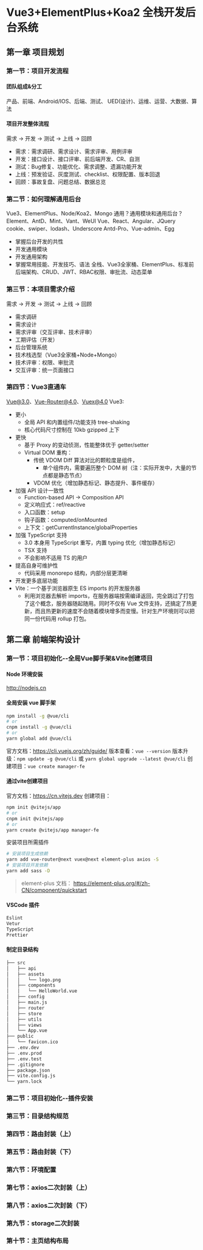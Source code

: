 # Vue3+ElementPlus+Koa2 全栈开发后台系统
## 第一章 项目规划
### 第一节：项目开发流程
#### 团队组成&分工
产品、前端、Android/IOS、后端、测试、
UED(设计)、运维、运营、大数据、算法
#### 项目开发整体流程
需求 → 开发 → 测试 → 上线 → 回顾
- 需求：需求调研、需求设计、需求评审、用例评审
- 开发：接口设计、接口评审、前后端开发、CR、自测
- 测试：Bug修复、功能优化、需求调整、遗漏功能开发
- 上线：预发验证、灰度测试、checklist、权限配置、版本回退
- 回顾：事故复盘、问题总结、数据总览
### 第二节：如何理解通用后台
Vue3、ElementPlus、Node/Koa2、Mongo
通用？通用模块和通用后台？
Element、AntD、Mint、Vant、WeUI
Vue、React、Angular、JQuery
cookie、swiper、lodash、Underscore
Antd-Pro、Vue-admin、Egg
- 掌握后台开发的共性
- 开发通用模块
- 开发通用架构
- 掌握常用技能、开发技巧、语法
全栈、Vue3全家桶、ElementPlus、标准前后端架构、CRUD、JWT、RBAC权限、审批流、动态菜单
### 第三节：本项目需求介绍
需求 → 开发 → 测试 → 上线 → 回顾
- 需求调研
- 需求设计
- 需求评审（交互评审、技术评审）
- 工期评估（开发）
- 后台管理系统
- 技术栈选型（Vue3全家桶+Node+Mongo）
- 技术评审：权限、审批流
- 交互评审：统一页面接口
### 第四节：Vue3直通车
Vue@3.0、Vue-Router@4.0、Vuex@4.0
Vue3:
- 更小
	- 全局 API 和内置组件/功能支持 tree-shaking
	- 核心代码尺寸控制在 10kb gzipped 上下
- 更快
	- 基于 Proxy 的变动侦测，性能整体优于 getter/setter
	- Virtual DOM 重构：
		- 传统 VDOM Diff 算法对比的颗粒度是组件，
			- 单个组件内，需要遍历整个 DOM 树（注：实际开发中，大量的节点都是静态节点）
		- VDOM 优化（增加静态标记、静态提升、事件缓存）
- 加强 API 设计一致性
	- Function-based API → Composition API
	- 定义响应式：ref/reactive
	- 入口函数：setup
	- 钩子函数：computed/onMounted
	- 上下文：getCurrentInstance/globalProperties
- 加强 TypeScript 支持
	- 3.0 本身用 TypeScript 重写，内置 typing 优化（增加静态标记）
	- TSX 支持
	- 不会影响不适用 TS 的用户
- 提高自身可维护性
	- 代码采用 monorepo 结构，内部分层更清晰
- 开发更多底层功能
- Vite：一个基于浏览器原生 ES imports 的开发服务器
	- 利用浏览器去解析 imports，在服务器端按需编译返回，完全跳过了打包了这个概念，服务器随起随用。同时不仅有 Vue 文件支持，还搞定了热更新，而且热更新的速度不会随着模块增多而变慢。针对生产环境则可以把同一份代码用 rollup 打包。

## 第二章 前端架构设计
### 第一节：项目初始化--全局Vue脚手架&Vite创建项目
#### Node 环境安装
http://nodejs.cn
#### 全局安装 vue 脚手架
```bash
npm install -g @vue/cli
# or
cnpm install -g @vue/cli
# or
yarn global add @vue/cli
```
官方文档：https://cli.vuejs.org/zh/guide/
版本查看：`vue --version`
版本升级：`npm update -g @vue/cli` 或 `yarn global upgrade --latest @vue/cli`
创建项目：`vue create manager-fe`
#### 通过vite创建项目
官方文档：https://cn.vitejs.dev
创建项目：
```bash
npm init @vitejs/app
# or
cnpm init @vitejs/app
# or
yarn create @vitejs/app manager-fe
```
安装项目所需插件
```bash
# 安装项目生成依赖
yarn add vue-router@next vuex@next element-plus axios -S
# 安装项目开发依赖
yarn add sass -D
```
> element-plus 文档： https://element-plus.org/#/zh-CN/component/quickstart

#### VSCode 插件
```bash
Eslint
Vetur
TypeScript
Prettier
```
#### 制定目录结构
```bash
├── src
│   ├── api
│   ├── assets
│   │   └── logo.png
│   ├── components
│   │   └── HelloWorld.vue
│   ├── config
│   ├── main.js
│   ├── router
│   ├── store
│   ├── utils
│   ├── views
│   └── App.vue
├── public
│   └── favicon.ico
├── .env.dev
├── .env.prod
├── .env.test
├── .gitignore
├── package.json
├── vite.config.js
└── yarn.lock
```
### 第二节：项目初始化--插件安装 
### 第三节：目录结构规范 
### 第四节：路由封装（上） 
### 第五节：路由封装（下） 
### 第六节：环境配置 
### 第七节：axios二次封装（上） 
### 第八节：axios二次封装（下） 
### 第九节：storage二次封装 
### 第十节：主页结构布局
